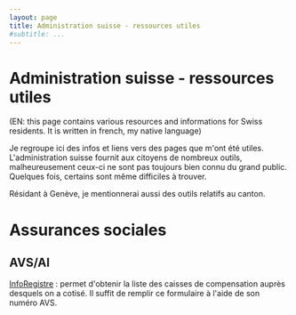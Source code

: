 ```yaml
---
layout: page
title: Administration suisse - ressources utiles
#subtitle: ...
---
```

<!-- markdownlint-disable MD041 -->

# Administration suisse - ressources utiles

(EN: this page contains various resources and informations for Swiss residents. It is written in french, my native language)

Je regroupe ici des infos et liens vers des pages que m'ont été utiles.  
L'administration suisse fournit aux citoyens de nombreux outils, malheureusement ceux-ci ne sont pas toujours bien connu du grand public. Quelques fois, certains sont même difficiles à trouver.

Résidant à Genève, je mentionnerai aussi des outils relatifs au canton.

# Assurances sociales

## AVS/AI

[InfoRegistre](https://inforegister.zas.admin.ch/InfoWeb) : permet d'obtenir la liste des caisses de compensation auprès desquels on a cotisé. Il suffit de remplir ce formulaire à l'aide de son numéro AVS.
